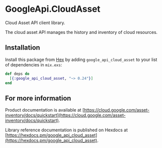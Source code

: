 # GoogleApi.CloudAsset

Cloud Asset API client library.

The cloud asset API manages the history and inventory of cloud resources.

## Installation

Install this package from [Hex](https://hex.pm) by adding
`google_api_cloud_asset` to your list of dependencies in `mix.exs`:

```elixir
def deps do
  [{:google_api_cloud_asset, "~> 0.24"}]
end
```

## For more information

Product documentation is available at [https://cloud.google.com/asset-inventory/docs/quickstart](https://cloud.google.com/asset-inventory/docs/quickstart).

Library reference documentation is published on Hexdocs at
[https://hexdocs.pm/google_api_cloud_asset](https://hexdocs.pm/google_api_cloud_asset).
